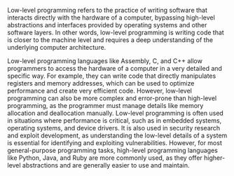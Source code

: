 Low-level programming refers to the practice of writing software that interacts directly with the hardware of a computer, bypassing high-level abstractions and interfaces provided by operating systems and other software layers. In other words, low-level programming is writing code that is closer to the machine level and requires a deep understanding of the underlying computer architecture.

Low-level programming languages like Assembly, C, and C++ allow programmers to access the hardware of a computer in a very detailed and specific way. For example, they can write code that directly manipulates registers and memory addresses, which can be used to optimize performance and create very efficient code. However, low-level programming can also be more complex and error-prone than high-level programming, as the programmer must manage details like memory allocation and deallocation manually.
Low-level programming is often used in situations where performance is critical, such as in embedded systems, operating systems, and device drivers. It is also used in security research and exploit development, as understanding the low-level details of a system is essential for identifying and exploiting vulnerabilities. However, for most general-purpose programming tasks, high-level programming languages like Python, Java, and Ruby are more commonly used, as they offer higher-level abstractions and are generally easier to use and maintain.



